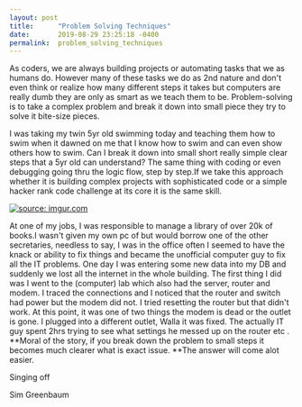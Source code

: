 ```yaml
---
layout: post
title:      "Problem Solving Techniques"
date:       2019-08-29 23:25:18 -0400
permalink:  problem_solving_techniques
---
```



   As coders, we are always building projects or automating tasks that we as humans do. However many of these tasks we do as 2nd nature and don't even think or realize how many different steps it takes but computers are really dumb they are only as smart as we teach them to be. Problem-solving is to take a complex problem and break it down into small piece they try to solve it bite-size pieces. 


I was taking my twin 5yr old swimming today and teaching them how to swim when it dawned on me that I know how to swim and can even show others how to swim. Can I break it down into small short really simple clear steps that a 5yr old can understand?  The same thing with coding or even debugging going thru the logic flow, step by step.If we take this approach whether it is building complex projects with sophisticated code or a simple hacker rank code challenge at its core it is the same skill.

<a href="https://imgur.com/YnzPDyz"><img src="https://i.imgur.com/YnzPDyzm.png" title="source: imgur.com" /></a>

At one of my jobs, I was responsible to manage a library of over 20k of books.I wasn't given my own pc of but would borrow one of the other secretaries, needless to say, I was in the office often I seemed to have the knack or ability to fix things and became the unofficial computer guy to fix all the IT problems. One day I was entering some new data into my DB and suddenly we lost all the internet in the whole building. The first thing I did was I went to the (computer) lab which also had the server, router and modem. I traced the connections and  I noticed that the router and switch had power but the modem did not. I tried resetting the router but that didn't work. At this point, it was one of two things the modem is dead or the outlet is gone. I plugged into a different outlet, Walla it was fixed. The actually IT guy spent 2hrs trying to see what settings he messed up on the router etc . **Moral of the story, if you break down the problem to small steps it becomes much clearer what is exact issue. **The answer will come alot easier.  




Singing off 


Sim Greenbaum


